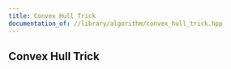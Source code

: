 ```yaml
---
title: Convex Hull Trick
documentation_of: //library/algorithm/convex_hull_trick.hpp
---
```

## Convex Hull Trick